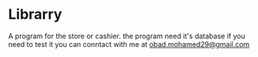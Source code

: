 # Librarry
A program for the store or cashier.
the program need it's database if you need to test it you can conntact with me at 
obad.mohamed29@gmail.com
